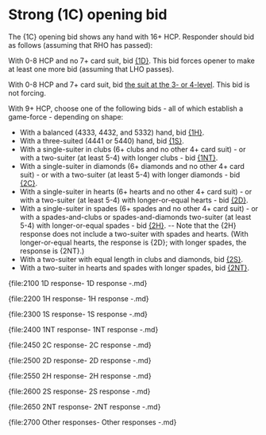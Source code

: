# <a name="Strong_(1C)_opening_bid"> Strong (1C) opening bid

The {1C} opening bid shows any hand with 16+ HCP. Responder should bid as follows (assuming that RHO has passed):

With 0-8 HCP and no 7+ card suit, bid [{1D}](#1D_response-to-1C-opening-bid). This bid forces opener to make at least one more bid (assuming that LHO passes).

With 0-8 HCP and 7+ card suit, bid [the suit at the 3- or 4-level](#Other-responses-to-1C-opening-bid). This bid is not forcing.

With 9+ HCP, choose one of the following bids - all of which establish a game-force - depending on shape:

- With a balanced (4333, 4432, and 5332) hand, bid [{1H}](#-1h-response-to-1c-opening).
- With a three-suited (4441 or 5440) hand, bid [{1S}](#-1s-response-to-1c-opening).
- With a single-suiter in clubs (6+ clubs and no other 4+ card suit) - or with a two-suiter (at least 5-4) with longer clubs - bid [{1NT}](#-1nt-response-to-1c-opening).
- With a single-suiter in diamonds (6+ diamonds and no other 4+ card suit) - or with a two-suiter (at least 5-4) with longer diamonds - bid [{2C}](#-2c-response-to-1c-opening).
- With a single-suiter in hearts (6+ hearts and no other 4+ card suit) - or with a two-suiter (at least 5-4) with longer-or-equal hearts - bid [{2D}](#-2d-response-to-1c-opening).
- With a single-suiter in spades (6+ spades and no other 4+ card suit) - or with a spades-and-clubs or spades-and-diamonds two-suiter (at least 5-4) with longer-or-equal spades - bid [{2H}](#-2h-response-to-1c-opening).
-- Note that the {2H} response does not include a two-suiter with spades and hearts. (With longer-or-equal hearts, the response is {2D}; with longer spades, the response is {2NT}.)
- With a two-suiter with equal length in clubs and diamonds, bid [{2S}](#-2s-response-to-1c-opening).
- With a two-suiter in hearts and spades with longer spades, bid [{2NT}](#-2nt-response-to-1c-opening).

{file:2100 1D response\- 1D response -.md}

{file:2200 1H response\- 1H response -.md}

{file:2300 1S response\- 1S response -.md}

{file:2400 1NT response\- 1NT response -.md}

{file:2450 2C response\- 2C response -.md}

{file:2500 2D response\- 2D response -.md}

{file:2550 2H response\- 2H response -.md}

{file:2600 2S response\- 2S response -.md}

{file:2650 2NT response\- 2NT response -.md}

{file:2700 Other responses\- Other responses -.md}
